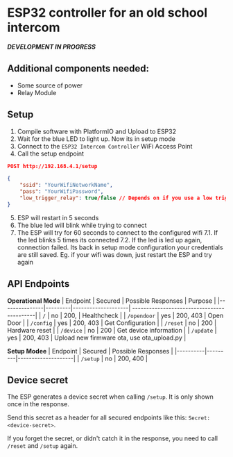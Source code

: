# ESP32 controller for an old school intercom

***DEVELOPMENT IN PROGRESS***

## Additional components needed:
- Some source of power
- Relay Module

## Setup
1. Compile software with PlatformIO and Upload to ESP32
2. Wait for the blue LED to light up. Now its in setup mode
3. Connect to the `ESP32 Intercom Controller` WiFi Access Point
4. Call the setup endpoint 
```json
POST http://192.168.4.1/setup

{
    "ssid": "YourWifiNetworkName",
    "pass": "YourWifiPassword",
    "low_trigger_relay": true/false // Depends on if you use a low trigger relay
}
```
5. ESP will restart in 5 seconds
6. The blue led will blink while trying to connect
7. The ESP will try for 60 seconds to connect to the configured wifi
    7.1. If the led blinks 5 times its connected
    7.2. If the led is led up again, connection failed. Its back in setup mode configuration your credentials are still saved. Eg. if your wifi was down, just restart the ESP and try again

## API Endpoints

**Operational Mode**
| Endpoint      | Secured | Possible Responses | Purpose                                    |
|---------------|---------|--------------------| -------------------------------------------|
| `/`           | no      | 200,               | Healthcheck                                |
| `/opendoor`   | yes     | 200, 403           | Open Door                                  |
| `/config`     | yes     | 200, 403           | Get Configuration                          |
| `/reset`      | no      | 200                | Hardware reset                             |
| `/device`     | no      | 200                | Get device information                     |
| `/update`     | yes     | 200, 403           | Upload new firmware ota, use ota_upload.py |

**Setup Modee**
| Endpoint | Secured | Possible Responses |
|----------|---------|--------------------|
| `/setup` | no      | 200, 400           |

## Device secret
The ESP generates a device secret when calling `/setup`. It is only shown once in the response.

Send this secret as a header for all secured endpoints like this: `Secret: <device-secret>`.

If you forget the secret, or didn't catch it in the response, you need to call `/reset` and `/setup` again.